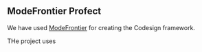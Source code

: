 ## ModeFrontier Profect

We have used [ModeFrontier](https://engineering.esteco.com/modefrontier) for creating the Codesign framework.


THe project uses

